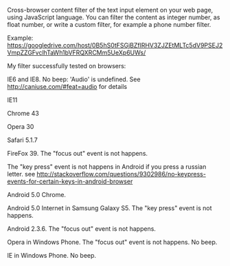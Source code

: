 Cross-browser content filter of the text input element on your web page, using JavaScript language. You can filter the content as integer number, as float number, or write a custom filter, for example a phone number filter.

Example: https://googledrive.com/host/0B5hS0tFSGjBZflRHV3ZJZEtMLTc5dV9PSEJ2VmpZZGFvclhTaWh1bVFRQXRCMm5UeXp6UWs/

My filter successfully tested on browsers:

IE6 and IE8. No beep: 'Audio' is undefined. See http://caniuse.com/#feat=audio for details

IE11

Chrome 43

Opera 30

Safari 5.1.7

FireFox 39. The "focus out" event is not happens.


The "key press" event is not happens in Android if you press a russian letter. see http://stackoverflow.com/questions/9302986/no-keypress-events-for-certain-keys-in-android-browser

Android 5.0 Chrome.

Android 5.0 Internet in Samsung Galaxy S5. The "key press" event is not happens.

Android 2.3.6. The "focus out" event is not happens.


Opera in Windows Phone. The "focus out" event is not happens. No beep.

IE in Windows Phone. No beep.
